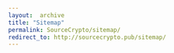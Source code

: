```yaml
---
layout:  archive
title: "Sitemap"
permalink: SourceCrypto/sitemap/
redirect_to: http://sourcecrypto.pub/sitemap/
---
```

